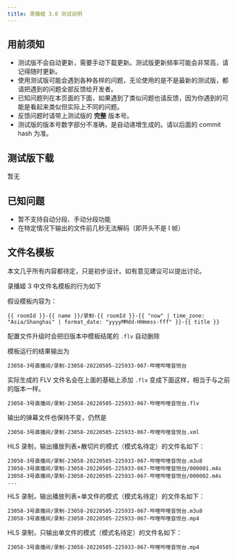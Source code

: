 ```yaml
---
title: 录播姬 3.0 测试说明
---
```


## 用前须知

- 测试版不会自动更新，需要手动下载更新。测试版更新频率可能会非常高，请记得随时更新。
- 使用测试版可能会遇到各种各样的问题，无论使用的是不是最新的测试版，都请把遇到的问题全部反馈给开发者。
- 已知问题列在本页面的下面，如果遇到了类似问题也请反馈，因为你遇到的可能是看起来类似但实际上不同的问题。
- 反馈问题时请带上测试版的 **完整** 版本号。
- 测试版的版本号数字部分不准确，是自动递增生成的。请以后面的 commit hash 为准。

## 测试版下载

暂无

## 已知问题

- 暂不支持自动分段、手动分段功能
- 在特定情况下输出的文件前几秒无法解码（即开头不是 I 帧）

## 文件名模板

本文几乎所有内容都待定，只是初步设计。如有意见建议可以提出讨论。

录播姬 3 中文件名模板的行为如下

假设模板内容为：

```liquid
{{ roomId }}-{{ name }}/录制-{{ roomId }}-{{ "now" | time_zone: "Asia/Shanghai" | format_date: "yyyyMMdd-HHmmss-fff" }}-{{ title }}
```

配置文件升级时会把旧版本中模板结尾的 `.flv` 自动删除

模板运行的结果输出为

```
23058-3号直播间/录制-23058-20220505-225933-067-哔哩哔哩音悦台
```

实际生成的 FLV 文件名会在上面的基础上添加 `.flv` 变成下面这样，相当于与之前的版本一样。

```
23058-3号直播间/录制-23058-20220505-225933-067-哔哩哔哩音悦台.flv
```

输出的弹幕文件也保持不变，仍然是

```
23058-3号直播间/录制-23058-20220505-225933-067-哔哩哔哩音悦台.xml
```

HLS 录制，输出播放列表+散切片的模式（模式名待定）的文件名如下：

```
23058-3号直播间/录制-23058-20220505-225933-067-哔哩哔哩音悦台.m3u8
23058-3号直播间/录制-23058-20220505-225933-067-哔哩哔哩音悦台/000001.m4s
23058-3号直播间/录制-23058-20220505-225933-067-哔哩哔哩音悦台/000002.m4s
...
```

HLS 录制，输出播放列表+单文件的模式（模式名待定）的文件名如下：

```
23058-3号直播间/录制-23058-20220505-225933-067-哔哩哔哩音悦台.m3u8
23058-3号直播间/录制-23058-20220505-225933-067-哔哩哔哩音悦台.mp4
```

HLS 录制，只输出单文件的模式（模式名待定）的文件名如下：

```
23058-3号直播间/录制-23058-20220505-225933-067-哔哩哔哩音悦台.mp4
```
